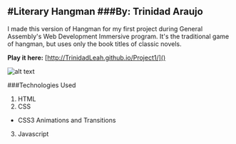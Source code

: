 #Literary Hangman
###By: Trinidad Araujo
---

I made this version of Hangman for my first project during General Assembly's Web Development Immersive program.  It's the traditional game of hangman, but uses only the book titles of classic novels.

**Play it here:** [http://TrinidadLeah.github.io/Project1/]()

![alt text](http://i.imgur.com/nFDOUJJ.png)

###Technologies Used
1. HTML
2. CSS
 + CSS3 Animations and Transitions
3. Javascript